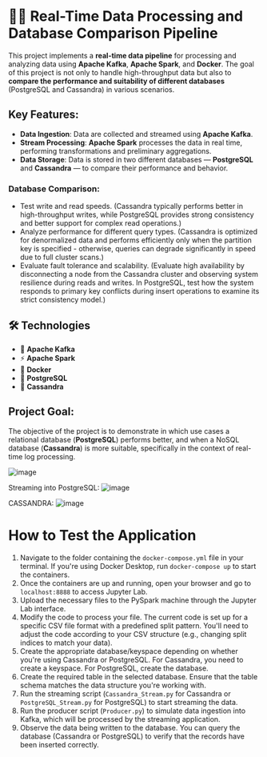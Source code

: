 # 🔄💾 Real-Time Data Processing and Database Comparison Pipeline

This project implements a **real-time data pipeline** for processing and analyzing data using **Apache Kafka**, **Apache Spark**, and **Docker**. The goal of this project is not only to handle high-throughput data but also to **compare the performance and suitability of different databases** (PostgreSQL and Cassandra) in various scenarios.

## Key Features:
- **Data Ingestion**: Data are collected and streamed using **Apache Kafka**.
- **Stream Processing**: **Apache Spark** processes the data in real time, performing transformations and preliminary aggregations.
- **Data Storage**: Data is stored in two different databases — **PostgreSQL** and **Cassandra** — to compare their performance and behavior.

### Database Comparison: 
- Test write and read speeds. (Cassandra typically performs better in high-throughput writes, while PostgreSQL provides strong consistency and better support for complex read operations.)
- Analyze performance for different query types. (Cassandra is optimized for denormalized data and performs efficiently only when the partition key is specified - otherwise, queries can degrade significantly in speed due to full cluster scans.)
- Evaluate fault tolerance and scalability. (Evaluate high availability by disconnecting a node from the Cassandra cluster and observing system resilience during reads and writes. In PostgreSQL, test how the system responds to primary key conflicts during insert operations to examine its strict consistency model.)

## 🛠️ Technologies

- 📨 **Apache Kafka**
- ⚡ **Apache Spark**
- 🐳 **Docker**
- 🐘 **PostgreSQL**
- 🍃 **Cassandra**


## Project Goal:
The objective of the project is to demonstrate in which use cases a relational database (**PostgreSQL**) performs better, and when a NoSQL database (**Cassandra**) is more suitable, specifically in the context of real-time log processing.


![image](https://github.com/user-attachments/assets/04809455-1dda-4a0c-97fa-de1d3031ea90)

Streaming into PostgreSQL:
![image](https://github.com/user-attachments/assets/baab1fcd-720c-4809-8681-d24adb2fae56)

CASSANDRA:
![image](https://github.com/user-attachments/assets/0cf7b9a9-7cbb-438e-bc93-a9ecb1cef55d)


# How to Test the Application

1. Navigate to the folder containing the `docker-compose.yml` file in your terminal. If you're using Docker Desktop, run `docker-compose up` to start the containers.
2. Once the containers are up and running, open your browser and go to `localhost:8888` to access Jupyter Lab.
3. Upload the necessary files to the PySpark machine through the Jupyter Lab interface.
4. Modify the code to process your file. The current code is set up for a specific CSV file format with a predefined split pattern. You'll need to adjust the code according to your CSV structure (e.g., changing split indices to match your data).
5. Create the appropriate database/keyspace depending on whether you're using Cassandra or PostgreSQL. For Cassandra, you need to create a keyspace. For PostgreSQL, create the database.
6. Create the required table in the selected database. Ensure that the table schema matches the data structure you're working with.
7. Run the streaming script (`Cassandra_Stream.py` for Cassandra or `PostgreSQL_Stream.py` for PostgreSQL) to start streaming the data.
8. Run the producer script (`Producer.py`) to simulate data ingestion into Kafka, which will be processed by the streaming application.
9. Observe the data being written to the database. You can query the database (Cassandra or PostgreSQL) to verify that the records have been inserted correctly.
